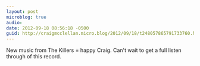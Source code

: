 ```yaml
---
layout: post
microblog: true
audio: 
date: 2012-09-18 08:56:18 -0500
guid: http://craigmcclellan.micro.blog/2012/09/18/t248057865791733760.html
---
```

New music from The Killers = happy Craig. Can't wait to get a full listen through of this record.
